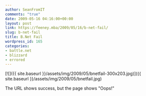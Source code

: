 ```yaml
---
author: SeanFromIT
comments: "true"
date: 2009-05-16 04:16:00+00:00
layout: post
link: https://feeney.mba/2009/05/16/b-net-fail/
slug: b-net-fail
title: B.Net Fail
wordpress_id: 165
categories:
- battle.net
- blizzard
- errored
---
```


[![]({{ site.baseurl }}/assets/img/2009/05/bnetfail-300x203.jpg)]({{ site.baseurl }}/assets/img/2009/05/bnetfail.jpg)

The URL shows success, but the page shows "Oops!"
